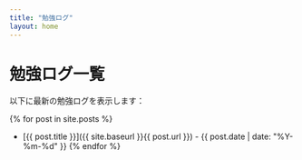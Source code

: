 ```yaml
---
title: "勉強ログ"
layout: home
---
```


# 勉強ログ一覧

以下に最新の勉強ログを表示します：

{% for post in site.posts %}
  * [{{ post.title }}]({{ site.baseurl }}{{ post.url }}) - {{ post.date | date: "%Y-%m-%d" }}
{% endfor %}
